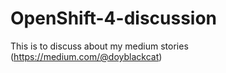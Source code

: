 # OpenShift-4-discussion
This is to discuss about my medium stories (https://medium.com/@doyblackcat) 

